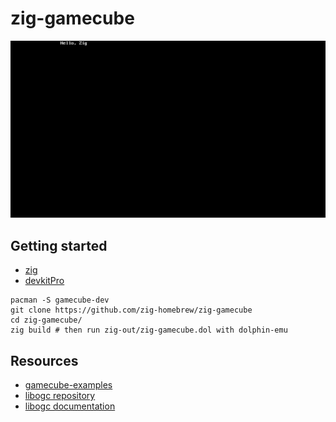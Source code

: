# zig-gamecube

![](screenshot.webp)

## Getting started

- [zig](https://ziglang.org/download/)
- [devkitPro](https://devkitpro.org/wiki/Getting_Started)

```
pacman -S gamecube-dev
git clone https://github.com/zig-homebrew/zig-gamecube
cd zig-gamecube/
zig build # then run zig-out/zig-gamecube.dol with dolphin-emu
```

## Resources

- [gamecube-examples](https://github.com/devkitPro/gamecube-examples)
- [libogc repository](https://github.com/devkitPro/libogc)
- [libogc documentation](https://libogc.devkitpro.org/files.html)
